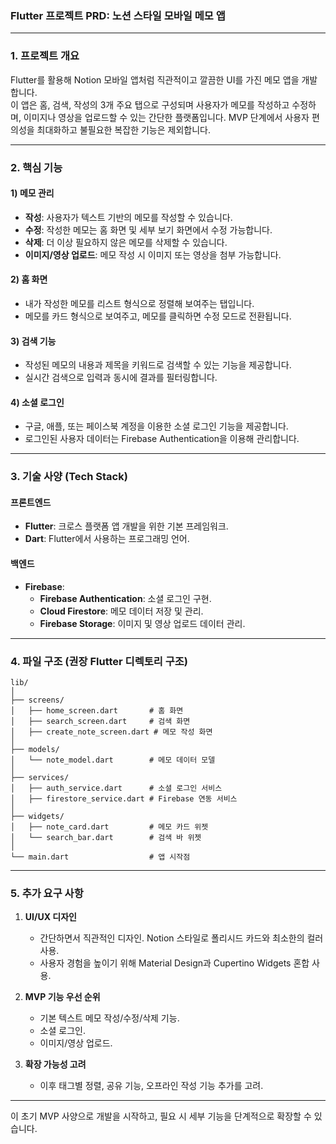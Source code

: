 ### Flutter 프로젝트 PRD: 노션 스타일 모바일 메모 앱

---

### 1. **프로젝트 개요**  
Flutter를 활용해 Notion 모바일 앱처럼 직관적이고 깔끔한 UI를 가진 메모 앱을 개발합니다.  
이 앱은 홈, 검색, 작성의 3개 주요 탭으로 구성되며 사용자가 메모를 작성하고 수정하며, 이미지나 영상을 업로드할 수 있는 간단한 플랫폼입니다. MVP 단계에서 사용자 편의성을 최대화하고 불필요한 복잡한 기능은 제외합니다.

---

### 2. **핵심 기능**

#### **1) 메모 관리**  
- **작성**: 사용자가 텍스트 기반의 메모를 작성할 수 있습니다.  
- **수정**: 작성한 메모는 홈 화면 및 세부 보기 화면에서 수정 가능합니다.  
- **삭제**: 더 이상 필요하지 않은 메모를 삭제할 수 있습니다.  
- **이미지/영상 업로드**: 메모 작성 시 이미지 또는 영상을 첨부 가능합니다.

#### **2) 홈 화면**  
- 내가 작성한 메모를 리스트 형식으로 정렬해 보여주는 탭입니다.  
- 메모를 카드 형식으로 보여주고, 메모를 클릭하면 수정 모드로 전환됩니다.

#### **3) 검색 기능**  
- 작성된 메모의 내용과 제목을 키워드로 검색할 수 있는 기능을 제공합니다.  
- 실시간 검색으로 입력과 동시에 결과를 필터링합니다.

#### **4) 소셜 로그인**  
- 구글, 애플, 또는 페이스북 계정을 이용한 소셜 로그인 기능을 제공합니다.  
- 로그인된 사용자 데이터는 Firebase Authentication을 이용해 관리합니다.

---

### 3. **기술 사양 (Tech Stack)**

#### **프론트엔드**  
- **Flutter**: 크로스 플랫폼 앱 개발을 위한 기본 프레임워크.  
- **Dart**: Flutter에서 사용하는 프로그래밍 언어.

#### **백엔드**  
- **Firebase**:  
  - **Firebase Authentication**: 소셜 로그인 구현.  
  - **Cloud Firestore**: 메모 데이터 저장 및 관리.  
  - **Firebase Storage**: 이미지 및 영상 업로드 데이터 관리.

---

### 4. **파일 구조 (권장 Flutter 디렉토리 구조)**  
```
lib/
│
├── screens/
│   ├── home_screen.dart       # 홈 화면
│   ├── search_screen.dart     # 검색 화면
│   ├── create_note_screen.dart # 메모 작성 화면
│
├── models/
│   └── note_model.dart        # 메모 데이터 모델
│
├── services/
│   ├── auth_service.dart      # 소셜 로그인 서비스
│   ├── firestore_service.dart # Firebase 연동 서비스
│
├── widgets/
│   ├── note_card.dart         # 메모 카드 위젯
│   └── search_bar.dart        # 검색 바 위젯
│
└── main.dart                  # 앱 시작점
```

---

### 5. **추가 요구 사항**  
1. **UI/UX 디자인**  
   - 간단하면서 직관적인 디자인. Notion 스타일로 폴리시드 카드와 최소한의 컬러 사용.  
   - 사용자 경험을 높이기 위해 Material Design과 Cupertino Widgets 혼합 사용.

2. **MVP 기능 우선 순위**  
   - 기본 텍스트 메모 작성/수정/삭제 기능.  
   - 소셜 로그인.  
   - 이미지/영상 업로드.

3. **확장 가능성 고려**  
   - 이후 태그별 정렬, 공유 기능, 오프라인 작성 기능 추가를 고려.

---

이 초기 MVP 사양으로 개발을 시작하고, 필요 시 세부 기능을 단계적으로 확장할 수 있습니다.
